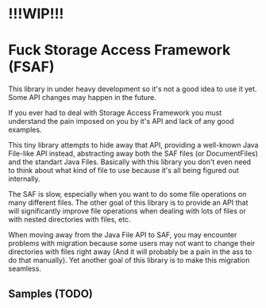 # !!!WIP!!! 
# Fuck Storage Access Framework (FSAF)

This library in under heavy development so it's not a good idea to use it yet. Some API changes may happen in the future.

If you ever had to deal with Storage Access Framework you must understand the pain imposed on you by it's API and lack of any good examples.

This tiny library attempts to hide away that API, providing a well-known Java File-like API instead, abstracting away both the SAF files (or DocumentFiles) and the standart Java Files. Basically with this library you don't even need to think about what kind of file to use because it's all being figured out internally.

The SAF is slow, especially when you want to do some file operations on many different files. The other goal of this library is to provide an API that will significantly improve file operations when dealing with lots of files or with nested directories with files, etc.

When moving away from the Java File API to SAF, you may encounter problems with migration because some users may not want to change their directories with files right away (And it will probably be a pain in the ass to do that manually). Yet another goal of this library is to make this migration seamless. 

Samples (TODO)
---
